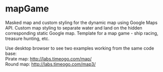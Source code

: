 # mapGame
Masked map and custom styling for the dynamic map using Google Maps API. 
Custom map styling to separate water and land on the hidden corresponding static Google map.
Template for a map game - ship racing, treasure hunting, etc.

Use desktop browser to see two examples working from the same code base:<br>
Pirate map: http://labs.timeogo.com/map/ <br>
Round map: http://labs.timeogo.com/map3/
